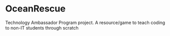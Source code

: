 # OceanRescue
Technology Ambassador Program project. A resource/game  to teach coding to non-IT students through scratch
